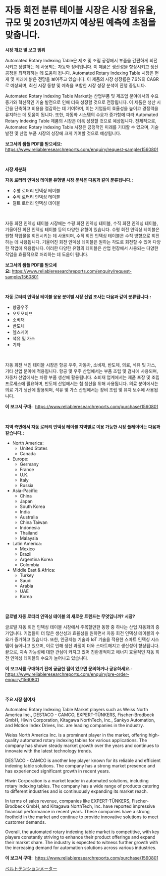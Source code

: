 <p><h1>자동 회전 분류 테이블 시장은 시장 점유율, 규모 및 2031년까지 예상된 예측에 초점을 맞춥니다.</h1></p><p><strong>시장 개요 및 보고 범위</strong></p>
<p><p>Automated Rotary Indexing Table은 제조 및 조립 공정에서 부품을 간편하게 회전시키고 정렬하는 데 사용되는 자동화 장비입니다. 이 제품은 생산성을 향상시키고 생산 공정을 최적화하는 데 도움이 됩니다. Automated Rotary Indexing Table 시장은 현재 및 미래에 밝은 전망을 보여주고 있습니다. 이 제품의 시장 성장률은 7.6%의 CAGR로 예상되며, 최신 시장 동향 및 예측을 포함한 시장 성장 분석이 진행 중입니다. </p><p>Automated Rotary Indexing Table Market는 산업부품 및 제조업 분야에서의 수요 증가와 혁신적인 기술 발전으로 인해 더욱 성장할 것으로 전망됩니다. 이 제품은 생산 시간을 단축하고 비용을 절감하는 데 기여하며, 이는 기업들이 효율성을 높이고 경쟁력을 유지하는 데 도움이 됩니다. 또한, 자동화 시스템의 수요가 증가함에 따라 Automated Rotary Indexing Table 제품의 시장은 더욱 성장할 것으로 예상됩니다. 전체적으로, Automated Rotary Indexing Table 시장은 긍정적인 미래를 기대할 수 있으며, 기술 발전 및 산업 부품 시장의 성장에 크게 기여할 것으로 예상됩니다.</p></p>
<p><strong>보고서의 샘플 PDF를 받으세요:</strong> <a href="https://www.reliableresearchreports.com/enquiry/request-sample/1560801">https://www.reliableresearchreports.com/enquiry/request-sample/1560801</a></p>
<p>&nbsp;</p>
<p><strong>시장 세분화</strong></p>
<p><strong>자동 로터리 인덱싱 테이블 유형별 시장 분석은 다음과 같이 분류됩니다.:</strong></p>
<p><ul><li>수평 로터리 인덱싱 테이블</li><li>수직 로터리 인덱싱 테이블</li><li>틸트 로터리 인덱싱 테이블</li></ul></p>
<p>&nbsp;</p>
<p><p>자동 회전 인덱싱 테이블 시장에는 수평 회전 인덱싱 테이블, 수직 회전 인덱싱 테이블, 기울어진 회전 인덱싱 테이블 등의 다양한 유형이 있습니다. 수평 회전 인덱싱 테이블은 원형 작업물을 회전시키는 데 사용되며, 수직 회전 인덱싱 테이블은 수직 방향으로 회전하는 데 사용됩니다. 기울어진 회전 인덱싱 테이블은 원하는 각도로 회전할 수 있어 다양한 작업에 유용합니다. 이러한 다양한 유형의 테이블은 산업 현장에서 사용되는 다양한 작업을 효율적으로 처리하는 데 도움이 됩니다.</p></p>
<p><strong>보고서의 샘플 PDF를 받으세요:</strong>&nbsp;<a href="https://www.reliableresearchreports.com/enquiry/request-sample/1560801">https://www.reliableresearchreports.com/enquiry/request-sample/1560801</a></p>
<p>&nbsp;</p>
<p><strong> 자동 로터리 인덱싱 테이블 응용 분야별 시장 산업 조사는 다음과 같이 분류됩니다.:</strong></p>
<p><ul><li>항공우주</li><li>오토모티브</li><li>소비재</li><li>반도체</li><li>헬스케어</li><li>석유 및 가스</li><li>기타</li></ul></p>
<p>&nbsp;</p>
<p><p>자동 회전 색인 테이블 시장은 항공 우주, 자동차, 소비재, 반도체, 의료, 석유 및 가스, 기타 산업 분야에 적용됩니다. 항공 및 우주 산업에서는 부품 조립 및 검사에 사용되며, 자동차 산업에서는 차량 부품 생산에 활용됩니다. 소비재 업계에서는 제품 포장 및 조립 프로세스에 필요하며, 반도체 산업에서는 칩 생산을 위해 사용됩니다. 의료 분야에서는 의료 기기 생산에 활용되며, 석유 및 가스 산업에서는 장비 조립 및 유지 보수에 사용됩니다.</p></p>
<p><strong>이 보고서 구매:</strong>&nbsp; <a href="https://www.reliableresearchreports.com/purchase/1560801">https://www.reliableresearchreports.com/purchase/1560801</a></p>
<p>&nbsp;</p>
<p><strong>지역 측면에서 자동 로터리 인덱싱 테이블 지역별로 이용 가능한 시장 플레이어는 다음과 같습니다.:</strong></p>
<p><ul>
    <li>
        North America:
        <ul>
            <li>United States</li>
            <li>Canada</li>
        </ul>
    </li>
    <li>
        Europe:
        <ul>
            <li>Germany</li>
            <li>France</li>
            <li>U.K.</li>
            <li>Italy</li>
            <li>Russia</li>
        </ul>
    </li>
    <li>
        Asia-Pacific:
        <ul>
            <li>China</li>
            <li>Japan</li>
            <li>South Korea</li>
            <li>India</li>
            <li>Australia</li>
            <li>China Taiwan</li>
            <li>Indonesia</li>
            <li>Thailand</li>
            <li>Malaysia</li>
        </ul>
    </li>
    <li>
        Latin America:
        <ul>
            <li>Mexico</li>
            <li>Brazil</li>
            <li>Argentina Korea</li>
            <li>Colombia</li>
        </ul>
    </li>
    <li>
        Middle East & Africa:
        <ul>
            <li>Turkey</li>
            <li>Saudi</li>
            <li>Arabia</li>
            <li>UAE</li>
            <li>Korea</li>
        </ul>
    </li>
    </ul></p>
<p>&nbsp;</p>
<p><strong>글로벌 자동 로터리 인덱싱 테이블 의 새로운 트렌드는 무엇입니까? 시장?</strong></p>
<p><p>글로벌 자동 회전 인덱싱 테이블 시장에서 주목할만한 동향 중 하나는 산업 자동화의 증가입니다. 기업들이 더 많은 생산성과 효율성을 원하면서 자동 회전 인덱싱 테이블의 수요가 증가하고 있습니다. 또한, 인공지능 기술과 IoT 기술을 적용한 스마트 인덱싱 시스템이 늘어나고 있으며, 이로 인해 생산 과정이 더욱 스마트해지고 생산성이 향상됩니다. 끝으로, 지속 가능성에 대한 관심이 커지고 있어 친환경적이고 에너지 효율적인 자동 회전 인덱싱 테이블의 수요가 늘어나고 있습니다.</p></p>
<p><strong>이 보고서를 구매하기 전에 궁금한 점이 있으면 문의하거나 공유하세요.</strong>- <a href="https://www.reliableresearchreports.com/enquiry/pre-order-enquiry/1560801">https://www.reliableresearchreports.com/enquiry/pre-order-enquiry/1560801</a></p>
<p>&nbsp;</p>
<p><strong>주요 시장 참여자</strong></p>
<p><p>Automated Rotary Indexing Table Market players such as Weiss North America Inc., DESTACO - CAMCO, EXPERT-TÜNKERS, Fischer-Brodbeck GmbH, Hiwin Corporation, Kitagawa NorthTech, Inc., Sankyo Automation, and Motion Index Drives, Inc. are leading companies in the industry.</p><p>Weiss North America Inc. is a prominent player in the market, offering high-quality automated rotary indexing tables for various applications. The company has shown steady market growth over the years and continues to innovate with the latest technology trends.</p><p>DESTACO - CAMCO is another key player known for its reliable and efficient indexing table solutions. The company has a strong market presence and has experienced significant growth in recent years.</p><p>Hiwin Corporation is a market leader in automated solutions, including rotary indexing tables. The company has a wide range of products catering to different industries and is continuously expanding its market reach.</p><p>In terms of sales revenue, companies like EXPERT-TÜNKERS, Fischer-Brodbeck GmbH, and Kitagawa NorthTech, Inc. have reported impressive financial performance in recent years. These companies have a strong foothold in the market and continue to provide innovative solutions to meet customer demands.</p><p>Overall, the automated rotary indexing table market is competitive, with key players constantly striving to enhance their product offerings and expand their market share. The industry is expected to witness further growth with the increasing demand for automation solutions across various industries.</p></p>
<p><strong>이 보고서 구매:</strong>&nbsp;&nbsp;<a href="https://www.reliableresearchreports.com/purchase/1560801">https://www.reliableresearchreports.com/purchase/1560801</a></p>
<p><p><a href="https://github.com/lily-u-genius/Market-Research-Report-List-1/blob/main/95911546472.md">ベルトテンションメーター</a></p></p>
